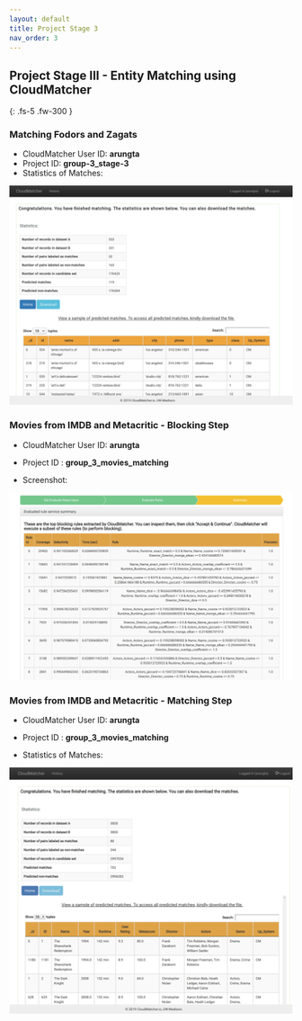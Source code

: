 ```yaml
---
layout: default
title: Project Stage 3
nav_order: 3
---
```


## Project Stage III - Entity Matching using CloudMatcher
{: .fs-5 .fw-300 }

### Matching Fodors and Zagats
- CloudMatcher User ID: **arungta**
- Project ID: **group-3_stage-3**
- Statistics of Matches:

![LastPage](Part3-EntityMatching/last-page.png?raw=true "LastPage")

<p></p>

### Movies from IMDB and Metacritic - Blocking Step
- CloudMatcher User ID: **arungta**
- Project ID : **group_3_movies_matching**

- Screenshot:

![movies_blocking](Part3-EntityMatching/movies_blocking.png?raw=true "movies_blocking")

<p></p>


### Movies from IMDB and Metacritic - Matching Step
- CloudMatcher User ID: **arungta**
- Project ID : **group_3_movies_matching**

- Statistics of Matches:

![movies_matching](Part3-EntityMatching/movies_matching.png?raw=true "movies_matching")

<p></p>
